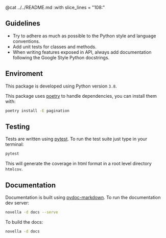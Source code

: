 @cat ../../README.md :with slice_lines = "108:"

## Guidelines
- Try to adhere as much as possible to the Python style and language conventions.
- Add unit tests for classes and methods. 
- When writing features exposed in API, always add documentation following the Google Style Python docstrings.

## Enviroment
This package is developed using Python version `3.8`.

This package uses [poetry](https://python-poetry.org/) to handle dependencies, you can install them with:
```sh
poetry install -E pagination
```

## Testing
Tests are written using [pytest](https://docs.pytest.org/en/7.1.x/).
To run the test suite just type in your terminal:
```sh
pytest
```
This will generate the coverage in html format in a root level directory `htmlcov`.

## Documentation
Documentation is built using [pydoc-markdown](https://niklasrosenstein.github.io/pydoc-markdown/).
To run the documentation dev server:
```sh
novella -d docs --serve
```
To build the docs:
```sh
novella -d docs
```
